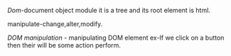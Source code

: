_Dom_-document object module it is a tree and its root element is html.

manipulate-change,alter,modify.

_DOM manipulation_ - manipulating DOM element ex-If we click on a button then their will be some action perform.
